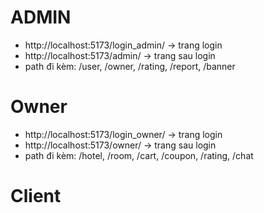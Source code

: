 # ADMIN
+ http://localhost:5173/login_admin/ -> trang login
+ http://localhost:5173/admin/ -> trang sau login
+ path đi kèm: /user, /owner, /rating, /report, /banner

# Owner
+ http://localhost:5173/login_owner/ -> trang login
+ http://localhost:5173/owner/ -> trang sau login
+ path đi kèm: /hotel, /room, /cart, /coupon, /rating, /chat

# Client